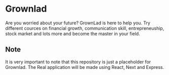# Grownlad

Are you worried about your future? GrownLad is here to help you. Try different cources on financial growth, communication skill, entrepreneuship, stock market and lots more and become the master in your field.

## Note

It is very important to note that this repository is just a placeholder for Grownlad. The Real application will be made using React, Next and Express.